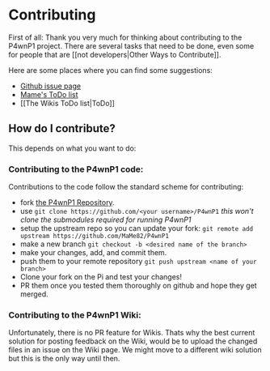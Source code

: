 # Contributing
First of all: Thank you very much for thinking about contributing to the P4wnP1 project.
There are several tasks that need to be done, even some for people that are [[not developers|Other Ways to Contribute]].

Here are some places where you can find some suggestions:
* [Github issue page](https://github.com/mame82/P4wnP1/issues)
* [Mame's ToDo list](https://github.com/mame82/P4wnP1/tree/master/todo.txt)
* [[The Wikis ToDo list|ToDo]]

## How do I contribute?
This depends on what you want to do:

### Contributing to the P4wnP1 code:
Contributions to the code follow the standard scheme for contributing:
* fork [the P4wnP1 Repository](https://github.com/MaMe82/P4wnP1).
* use `git clone https://github.com/<your username>/P4wnP1` _this won't clone the submodules required for running P4wnP1_
* setup the upstream repo so you can update your fork: `git remote add upstream https://github.com/MaMe82/P4wnP1`
* make a new branch `git checkout -b <desired name of the branch>`
* make your changes, add, and commit them.
* push them to your remote repository `git push upstream <name of your branch>`
* Clone your fork on the Pi and test your changes!
* PR them once you tested them thoroughly on github and hope they get merged.

### Contributing to the P4wnP1 Wiki:
Unfortunately, there is no PR feature for Wikis. Thats why the best current solution for posting feedback on the Wiki, would be to upload the changed files in an issue on the Wiki page.
We might move to a different wiki solution but this is the only way until then.
